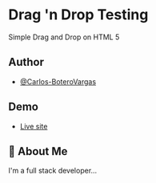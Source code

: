 
# Drag 'n Drop Testing  

Simple Drag and Drop on HTML 5


## Author

- [@Carlos-BoteroVargas](https://github.com/Carlos-BoteroVargas)

  
## Demo

- [Live site](https://github.com/Carlos-BoteroVargas)

  
## 🚀 About Me
I'm a full stack developer...

  
